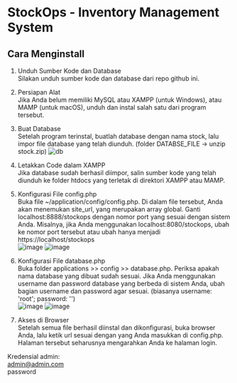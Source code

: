 # StockOps - Inventory Management System
## Cara Menginstall
1. Unduh Sumber Kode dan Database\
Silakan unduh sumber kode dan database dari repo github ini.

2. Persiapan Alat\
Jika Anda belum memiliki MySQL atau XAMPP (untuk Windows), atau MAMP (untuk macOS), unduh dan instal salah satu dari program tersebut.

3. Buat Database\
Setelah program terinstal, buatlah database dengan nama stock, lalu impor file database yang telah diunduh. (folder DATABSE_FILE -> unzip stock.zip) ![db](https://github.com/user-attachments/assets/7911d130-a0e4-40f8-a187-28d64b577578)

4. Letakkan Code dalam XAMPP\
Jika database sudah berhasil diimpor, salin sumber kode yang telah diunduh ke folder htdocs yang terletak di direktori XAMPP atau MAMP.

5. Konfigurasi File config.php\
Buka file ~/application/config/config.php. Di dalam file tersebut, Anda akan menemukan site_url, yang merupakan array global. Ganti localhost:8888/stockops dengan nomor port yang sesuai dengan sistem Anda. Misalnya, jika Anda menggunakan localhost:8080/stockops, ubah ke nomor port tersebut atau ubah hanya menjadi https://localhost/stockops \
![image](https://github.com/user-attachments/assets/eaaa2767-2760-4abe-841e-82faa3cf44e9)
![image](https://github.com/user-attachments/assets/2ad1cd6b-1c64-41de-b115-5838b05b8706)


7. Konfigurasi File database.php\
Buka folder applications >> config >> database.php. Periksa apakah nama database yang dibuat sudah sesuai. Jika Anda menggunakan username dan password database yang berbeda di sistem Anda, ubah bagian username dan password agar sesuai. (biasanya username: 'root'; password: '')\
![image](https://github.com/user-attachments/assets/47441412-4947-4e71-9b7c-936ab3557b88)
![image](https://github.com/user-attachments/assets/044bd0d9-e16b-4901-adcc-5edb03eb6f30)



9. Akses di Browser\
Setelah semua file berhasil diinstal dan dikonfigurasi, buka browser Anda, lalu ketik url sesuai dengan yang Anda masukkan di config.php. Halaman tersebut seharusnya mengarahkan Anda ke halaman login.

Kredensial admin:\
admin@admin.com\
password
